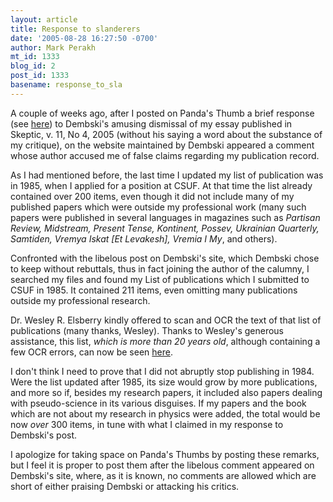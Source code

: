 ```yaml
---
layout: article
title: Response to slanderers
date: '2005-08-28 16:27:50 -0700'
author: Mark Perakh
mt_id: 1333
blog_id: 2
post_id: 1333
basename: response_to_sla
---
```

A couple of weeks ago, after I posted on Panda's Thumb a brief response (see [here](http://www.talkreason.org/articles/Reply_toDemb_reply.cfm))  to Dembski's amusing dismissal of my essay published in Skeptic, v. 11, No 4, 2005 (without his saying a word about the   substance of my critique), on the website maintained by Dembski appeared a comment whose author accused me of false claims regarding my publication record. 

As I had mentioned before, the last time I updated my list of publication was in 1985, when I applied for a position at CSUF. At that time the list already contained over 200 items, even though it did not include many of my published papers which were outside my professional work (many such papers were published in several languages in magazines such as _Partisan Review, Midstream, Present Tense, Kontinent, Possev, Ukrainian Quarterly, Samtiden, Vremya Iskat \[Et Levakesh\], Vremia I My_, and others). 

Confronted with the libelous post on Dembski's site, which Dembski chose to keep without rebuttals, thus in fact joining the author of the calumny, I searched my files and found my List of publications which I submitted to CSUF in 1985. It contained 211 items, even omitting many publications outside my professional research. 

Dr. Wesley R. Elsberry kindly offered to scan and OCR the text of that list of publications (many thanks, Wesley).  Thanks to Wesley's generous assistance, this list, _which is more than 20 years old_, although containing a few OCR errors, can now be seen [here](http://members.cox.net/mkarep/List.htm). 

I don't think I need to prove that I did not abruptly stop publishing in 1984.  Were the list updated after 1985, its size would grow by more publications, and more so if, besides my research papers, it included also papers dealing with pseudo-science in its various disguises. If my papers and the book which are not about my research in physics were added, the total would be now _over_ 300 items, in tune with what I claimed in my response to Dembski's post. 

I apologize for taking space on Panda's Thumbs by posting these remarks, but I feel it is proper to post them after the libelous comment appeared on Dembski's site, where, as it is known, no comments are allowed which are short of either praising Dembski or attacking his critics.
